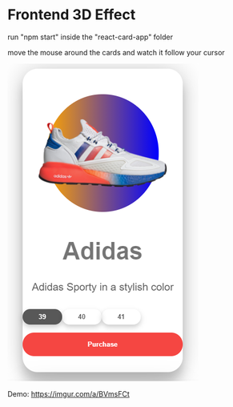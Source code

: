 # Frontend 3D Effect

run "npm start" inside the "react-card-app" folder

move the mouse around the cards and watch it follow your cursor

![screenshot](card.png)

Demo: https://imgur.com/a/BVmsFCt
